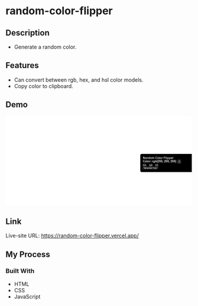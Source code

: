 # random-color-flipper

## Description
- Generate a random color.

## Features
- Can convert between rgb, hex, and hsl color models.
- Copy color to clipboard.

## Demo
![demo](random-color-flipper-demo.gif)

## Link
Live-site URL: https://random-color-flipper.vercel.app/

## My Process
### Built With
- HTML
- CSS
- JavaScript
